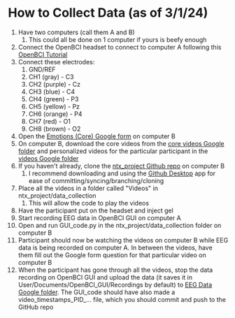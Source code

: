 # How to Collect Data (as of 3/1/24)
1. Have two computers (call them A and B)
	1. This could all be done on 1 computer if yours is beefy enough
2. Connect the OpenBCI headset to connect to computer A following this [OpenBCI Tutorial](https://docs.google.com/document/d/1t7J3HIWkAL-0ryzGdOWXVq6LT_B7E0RlaZHDBdEPonE/edit)
3. Connect these electrodes:
	1. GND/REF
	2. CH1 (gray) - C3
	3. CH2 (purple) - Cz
	4. CH3 (blue) - C4
	5. CH4 (green) - P3
	6. CH5 (yellow) - Pz
	7. CH6 (orange) - P4
	8. CH7 (red) - O1
	9. CH8 (brown) - O2
4. Open the [Emotions (Core) Google form](https://docs.google.com/forms/d/1aDTQFd7sgwAe5aftb-0PMRY1PHD_xGIRps1IsHuxMGY/) on computer B
5. On computer B, download the core videos from the [core videos Google folder](https://drive.google.com/drive/u/4/folders/1S_godbS0hgS7s1HXCP3pEBIY3kTHCRBT) and personalized videos for the particular participant in the [videos Google folder](https://drive.google.com/drive/u/4/folders/1try2zBZe23IJKfLDlCuc-OsLTiF9RCjJ)
6. If you haven't already, clone the [ntx_project Github repo](https://github.com/BenFalken/ntx_project/) on computer B
	1. I recommend downloading and using the [Github Desktop](https://desktop.github.com/) app for ease of committing/syncing/branching/cloning
7. Place all the videos in a folder called "Videos" in ntx_project/data_collection
	1. This will allow the code to play the videos
8. Have the participant put on the headset and inject gel
9. Start recording EEG data in OpenBCI GUI on computer A
10. Open and run GUI_code.py in the ntx_project/data_collection folder on computer B
11. Participant should now be watching the videos on computer B while EEG data is being recorded on computer A. In between the videos, have them fill out the Google form question for that particular video on computer B
12. When the participant has gone through all the videos, stop the data recording on OpenBCI GUI and upload the data (it saves it in User/Documents/OpenBCI_GUI/Recordings by default) to [EEG Data Google folder](https://drive.google.com/drive/u/4/folders/1t2ojmeJQUX4dkLSUQ174-I80VX6uHoQK). The GUI_code should have also made a video_timestamps_PID_... file, which you should commit and push to the GitHub repo
